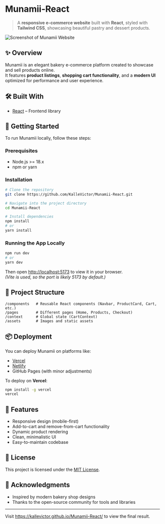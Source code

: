 

# Munamii-React

> A **responsive e-commerce website** built with **React**, styled with **Tailwind CSS**, showcasing beautiful pastry and dessert products.

![Screenshot of Munamii Website](your-screenshot-url-here) <!-- (optional) Add a screenshot here -->

## ✨ Overview

Munamii is an elegant bakery e-commerce platform created to showcase and sell products online.  
It features **product listings**, **shopping cart functionality**, and a **modern UI** optimized for performance and user experience.

## 🛠 Built With

- [React](https://reactjs.org/) – Frontend library

## 🚀 Getting Started

To run Munamii locally, follow these steps:

### Prerequisites

- Node.js >= 18.x
- npm or yarn

### Installation

```bash
# Clone the repository
git clone https://github.com/KalleVictor/Munamii-React.git

# Navigate into the project directory
cd Munamii-React

# Install dependencies
npm install
# or
yarn install
```

### Running the App Locally

```bash
npm run dev
# or
yarn dev
```

Then open [http://localhost:5173](http://localhost:5173) to view it in your browser.  
*(Vite is used, so the port is likely 5173 by default.)*

## 🧩 Project Structure

```
/components   # Reusable React components (Navbar, ProductCard, Cart, etc.)
/pages        # Different pages (Home, Products, Checkout)
/context      # Global state (CartContext)
/assets       # Images and static assets
```

## 📦 Deployment

You can deploy Munamii on platforms like:

- [Vercel](https://vercel.com/)
- [Netlify](https://netlify.com/)
- GitHub Pages (with minor adjustments)

To deploy on **Vercel**:

```bash
npm install -g vercel
vercel
```

## 🎯 Features

- Responsive design (mobile-first)
- Add-to-cart and remove-from-cart functionality
- Dynamic product rendering
- Clean, minimalistic UI
- Easy-to-maintain codebase

## 📄 License

This project is licensed under the [MIT License](LICENSE).

## 🙌 Acknowledgments

- Inspired by modern bakery shop designs
- Thanks to the open-source community for tools and libraries

---

Visit https://kallevictor.github.io/Munamii-React/ to view the final result. 
